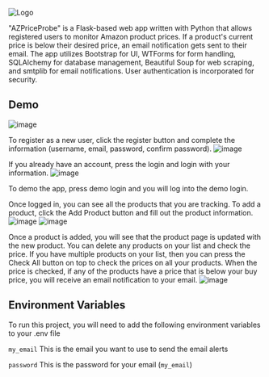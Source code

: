 ![Logo](https://drive.google.com/uc?id=1Rs--Cubkkmtscz73qN0xQezYoLLcv8-p)

"AZPriceProbe" is a Flask-based web app written with Python that allows registered users to monitor Amazon product prices. If a product's current price is below their desired price, an email notification gets sent to their email. The app utilizes Bootstrap for UI, WTForms for form handling, SQLAlchemy for database management, Beautiful Soup for web scraping, and smtplib for email notifications. User authentication is incorporated for security. 

## Demo

![image](https://github.com/lindajhk/AZPriceProbe/assets/106854298/c14eb61f-14d2-4ff0-8a8a-3c7a98517bf2)

To register as a new user, click the register button and complete the information (username, email, password, confirm password).
![image](https://github.com/lindajhk/AZPriceProbe/assets/106854298/324f4e19-0dbd-466a-aa54-bc414cccc555)

If you already have an account, press the login and login with your information.
![image](https://github.com/lindajhk/AZPriceProbe/assets/106854298/947bb8fe-999b-4961-bd89-fa2cf70dc1ce)

To demo the app, press demo login and you will log into the demo login.

Once logged in, you can see all the products that you are tracking. To add a product, click the Add Product button and fill out the product information.
![image](https://github.com/lindajhk/AZPriceProbe/assets/106854298/9df8fd55-76c1-42c1-822b-5c7957c1baaf)
![image](https://github.com/lindajhk/AZPriceProbe/assets/106854298/e8502343-927f-46b5-babd-602a53ccaecb)

Once a product is added, you will see that the product page is updated with the new product. You can delete any products on your list and check the price. 
If you have multiple products on your list, then you can press the Check All button on top to check the prices on all your products.
When the price is checked, if any of the products have a price that is below your buy price, you will receive an email notification to your email.
![image](https://github.com/lindajhk/AZPriceProbe/assets/106854298/fdd69ef6-3075-4f33-a672-a2726daacd62)


## Environment Variables

To run this project, you will need to add the following environment variables to your .env file

`my_email` This is the email you want to use to send the email alerts

`password` This is the password for your email (`my_email`)
